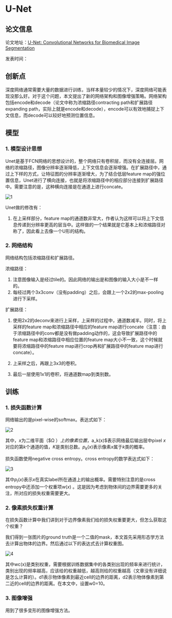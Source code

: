 # U-Net

## 论文信息

论文地址：[U-Net: Convolutional Networks for Biomedical Image Segmentation]()

发表时间：

## 创新点

深度网络通常需要大量的数据进行训练，当样本量较少的情况下，深度网络可能表现没那么好。对于这个问题，本文提出了新的网络架构和图像增强策略。网络架构包括encode和decode（论文中称为浓缩路径contracting path和扩展路径expanding path，实际上就是encode和decode），encode可以有效地捕捉上下文信息，而decode可以较好地预测位置信息。

## 模型

### 1. 模型设计思想

Unet是基于FCN网络的思想设计的，整个网络只有卷积层，而没有全连接层。网络的浓缩路径，图像分辨率逐渐降低，上下文信息会逐渐增强。在扩展路径中，通过上下样的方式，让特征图的分辨率逐渐增大，为了结合低层feature map的强位置信息，Unet进行了横向连接，也就是将浓缩路径中的相应部分连接到扩展路径中。需要注意的是，这种横向连接是在通道上进行concate。

![1](/home/pi/stone/Notes/DeepLearning/segmentaion/notes/Unet/pics/1.png)

Unet做的修改有：

1. 在上采样部分，feature map的通道数非常大，作者认为这样可以将上下文信息传递到分辨率更高的层当中。这样做的一个结果就是它基本上和浓缩路径对称了，因此看上去像一个U形的结构。


### 2. 网络结构

网络结构包括浓缩路径和扩展路径。

浓缩路径：

1. 注意图像输入是经过tile的。因此网络的输出是和图像的输入大小是不一样的。
2. 每经过两个3x3conv（没有padding）之后，会跟上一个2x2的max-pooling进行下采样。

扩展路径：

1. 使用2x2的deconv来进行上采样，上采样的过程中，通道数减半。同时，将上采样的feature map和浓缩路径中相应的feature map进行concate（注意：由于浓缩路径中的conv都是没有做padding动作的，这会导致扩展路径中的feature map和浓缩路径中相应位置的feature map大小不一致，这个时候就要将浓缩路径中的feature map进行crop再和扩展路径中的feature map进行concate）。

2. 上采样之后，再跟上3x3的卷积。

3. 最后一层使用1x1的卷积，将通道数map到类别数。




## 训练

### 1. 损失函数计算

网络输出的是pixel-wise的softmax。表达式如下：

![2](/home/pi/stone/Notes/DeepLearning/segmentaion/notes/Unet/pics/2.png)

其中，$x$为二维平面（$Ω $）上的像素位置，$a_k(x)$表示网络最后输出层中pixel $x$对应的第$k$个通道的值，$K$是类别总数。$p_k(x)$表示像素$x$属于$k$类的概率。

损失函数使用negative cross entropy。cross entropy的数学表达式如下：

![3](/home/pi/stone/Notes/DeepLearning/segmentaion/notes/Unet/pics/3.png)

其中$p_l(x)$表示$x$在真实label所在通道上的输出概率。需要特别注意的是cross entropy中还添加一个权重项$w(x)$ 。这是因为考虑到物体间的边界需要更多的关注，所对应的损失权重需要更大。

### 2. 像素损失权重计算

在损失函数计算中我们讲到对于边界像素我们给的损失权重要更大，但怎么获取这个权重？

我们得到一张图片的ground truth是一个二值的mask，本文首先采用形态学方法去计算出物体的边界。然后通过以下的表达式去计算权重图。

![4](/home/pi/stone/Notes/DeepLearning/segmentaion/notes/Unet/pics/4.png)

其中wc(x)是类别权重，需要根据训练数据集中的各类别出现的频率来进行统计，类别出现的频率越高，应该给的权重越低，越高则给的权重越高（文章没有详细说是怎么计算的）。d1表示物体像素到最近cell的边界的距离，d2表示物体像素到第二近的cell的边界的距离。在本文中，设置w0=10。

 ### 3. 图像增强

用到了很多变形的图像增强方法。

